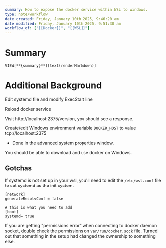 ```yaml
---
summary: How to expose the docker service within WSL to windows.
type: note/workflow
date created: Friday, January 10th 2025, 9:46:20 am
date modified: Friday, January 10th 2025, 9:51:30 am
workflow_of: ["[[Docker]]", "[[WSL]]"]
---
```

# Summary
`VIEW[**{summary}**][text(renderMarkdown)]`

# Additional Background

Edit systemd file and modify ExecStart line

Reload docker service

Visit http://localhost:2375/version, you should see a response.

Create/edit Windows environment variable `DOCKER_HOST` to value tcp://localhost:2375
- Done in the advanced system properties window.

You should be able to download and use docker on Windows.

## Gotchas
If systemd is not set up in your wsl, you'll need to edit the `/etc/wsl.conf` file to set systemd as the init system.
```
[network]
generateResolvConf = false

# this is what you need to add
[boot]
systemd= true
```


If you are getting "permissions error" when connecting to docker daemon socket, double check the permissions on `var/run/docker.sock` file. Turned out that something in the setup had changed the ownership to something else.